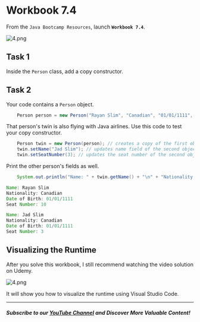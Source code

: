 # Workbook 7.4

From the `Java Bootcamp Resources`, launch **`Workbook 7.4`**.

![4.png](https://firebasestorage.googleapis.com/v0/b/learnthepart-75aed.appspot.com/o/images%2Ff2c3be38-46f6-485b-9f8e-03057a8bf3b5?alt=media&token=00c3f19a-a819-44b2-b582-f47a580030b3)

## **Task 1**

Inside the `Person` class, add a copy constructor.

## **Task 2**
Your code contains a `Person` object.

```java
    Person person = new Person("Rayan Slim", "Canadian", "01/01/1111", 5);
```
That person's twin is also flying with Java airlines. Use this code to test your copy constructor.

```java
    Person twin = new Person(person); // creates a copy of the first object.
    twin.setName("Jad Slim"); // updates name field of the second object.
    twin.setSeatNumber(3); // updates the seat number of the second object.
```
Print the other person's fields as well.

```java
    System.out.println("Name: " + twin.getName() + "\n" + "Nationality: " + twin.getNationality() + "\n" + "Date of Birth: " + twin.getDateOfBirth() + "\n" + "Seat Number: " + twin.getSeatNumber() + "\n");
```

```java
Name: Rayan Slim
Nationality: Canadian
Date of Birth: 01/01/1111
Seat Number: 10

Name: Jad Slim
Nationality: Canadian
Date of Birth: 01/0﻿1﻿/1﻿1﻿11
Seat Number: 3
```

## Visualizing the Runtime

After you solve this workbook, I still recommend watching the video solution on Udemy.

![4.png](https://firebasestorage.googleapis.com/v0/b/learnthepart-75aed.appspot.com/o/images%2Ff6e8aee8-43a4-43b8-b0f6-c53f12572d68?alt=media&token=b13a38b7-4f44-496e-8a22-f5d706426f28)

It will show you how to visualize the runtime using Visual Studio Code.

----------
##### Subscribe to our [YouTube Channel](https://www.youtube.com/@RayanSlim087?sub_confirmation=1) and Discover More Valuable Content!